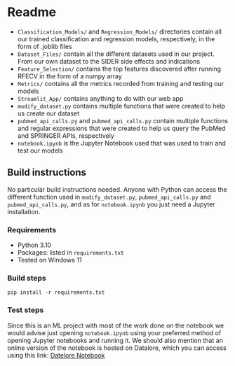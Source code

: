 # Readme

- `Classification_Models/` and `Regression_Models/` directories contain all our trained classification and regression models, respectively, in the form of .joblib files
- `Dataset_Files/` contain all the different datasets used in our project. From our own dataset to the SIDER side effects and indications
- `Feature_Selection/` contains the top features discovered after running RFECV in the form of a numpy array
- `Metrics/` contains all the metrics recorded from training and testing our models
- `Streamlit_App/` contains anything to do with our web app
- `modify_dataset.py` contains multiple functions that were created to help us create our dataset
- `pubmed_api_calls.py` and `pubmed_api_calls.py` contain multiple functions and regular expressions that were created to help us query the PubMed and SPRINGER APIs, respectively
- `notebook.ipynb` is the Jupyter Notebook used that was used to train and test our models

## Build instructions

No particular build instructions needed. Anyone with Python can access the different function used in `modify_dataset.py`, `pubmed_api_calls.py` and `pubmed_api_calls.py`, and as for `notebook.ipynb` you just need a Jupyter installation.

### Requirements

* Python 3.10
* Packages: listed in `requirements.txt` 
* Tested on Windows 11

### Build steps

`pip install -r requirements.txt`

### Test steps

Since this is an ML project with most of the work done on the notebook we would advise just opening `notebook.ipynb` using your preferred method of opening Jupyter notebooks and running it.
We should also mention that an online version of the notebook is hosted on Datalore, which you can access using this link: [Datelore Notebook](https://datalore.jetbrains.com/notebook/IczIzzNdfezZefWuhmeMRx/D9Y5hyorcCW5ScYTdMTeab/)





